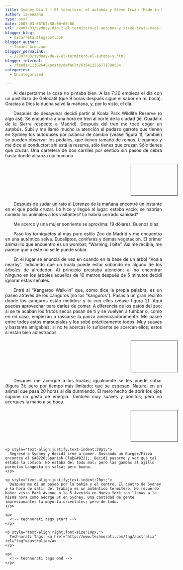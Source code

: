 ```yaml
---
title: Sydney Día 2 – El termitero, el autobús y Steve Irwin (Made in Spain)
author: iarenzana
type: post
date: 2007-03-06T07:58:00+00:00
url: /2007/03/sydney-dia-2-el-termitero-el-autobus-y-steve-irwin-made-in-spain/
blogger_blog:
  - micarreta.blogspot.com
blogger_author:
  - Ismael Arenzana
blogger_permalink:
  - /2007/03/sydney-da-2-el-termitero-el-autobs-y.html
blogger_internal:
  - /feeds/11302648/posts/default/835412536771788534
categories:
  - Uncategorized

---
```

<p style="text-align:justify;text-indent:20pt;">
  Al despertarme la cosa no pintaba bien. A las 7:30 empieza el día con un pastillazo de Gelocatil (que 9 horas después sigue el sabor en mi boca). Gracias a Dios la ducha salvó la mañana, y, por lo visto, el día.
</p>

<p style="text-align:justify;text-indent:20pt;">
  Después de desayunar decidí partir al Koala Park Wildlife Reserve (o algo así). Se encuentra a una hora en tren al norte de la ciudad (ie. Guadalix de la Sierra respecto a Madrid). Después del tren me tocó coger un autobús. Subí y me llamó mucho la atención el pedazo garrote que tienen en Sydney los autobuses por palanca de cambio (véase figura 1), también se pueden observar los pedales, que tienen tamaño de remos. Llegamos y me dice el conductor: ahí está la reserva, sólo tienes que cruzar. Sólo tienes que cruzar. Una carretera de dos carriles por sentido sin pasos de cebra hasta donde alcanza ojo humano.
</p>

<p style="text-indent:300pt;">
  <a href="http://farm1.static.flickr.com/181/412401816_fc81e6d5e2_b.jpg"><img src="http://farm1.static.flickr.com/181/412401816_fc81e6d5e2_b.jpg" height="100" width="149" border="1" hspace="4" vspace="4" alt="412401816 Fc81E6D5E2 B" /></a>
</p>

<p style="text-align:justify;text-indent:20pt;">
  Después de sudar un rato al Lorenzo de la mañana encontré un instante en el que podía cruzar. Lo hice y llegué al lugar: estaba vacío; se habrían comido los animales a los visitantes? Lo habría cerrado sanidad?
</p>

<p style="text-align:justify;text-indent:20pt;">
  Me acerco y una mujer sonriente se aproxima: 19 dólares. Buenos días.
</p>

<p style="text-align:justify;text-indent:20pt;">
  Paso los torniquetes al más puro estilo Zoo de Madrid y me encuentro en una auténtica selva. Eucaliptos, coníferas y demás vegetación. El primer animalillo que encuentro es un wombat; &#8220;Warning, I bite&#8221;. Así me recibía, me parece que a este no se le puede sobar.
</p>

<p style="text-align:justify;text-indent:20pt;">
  En el lugar se anuncia de vez en cuando en la base de un árbol &#8220;Koala nearby&#8221;. Indicando que un koala puede estar sobando en alguno de los árboles de alrededor. Al principio prestaba atención; al no encontrar ninguno en los árboles aquellos de 10 metros después de 5 minutos decidí ignorar estas señales.
</p>

<p style="text-align:justify;text-indent:20pt;">
  Entré al &#8220;Kangaroo Walk-In&#8221; que, como dice la propia palabra, es un paseo através de los canguros (no los &#8220;kanguros&#8221;). Pasas a un gran recinto donde los canguros están metidos: y tu con ellos (véase figura 2). Aquí puedes aprovechar para darles de comer. A diferencia de los patos del zoo; si se te acaban los frutos secos pasan de ti y se vuelven a tumbar o, como en mi caso, empiezan a rascarse la panza amenazadoramente. Me paseé entre todos estos marsupiales y los sobé prácticamente todos. Muy suaves y bastante amigables: si no te acercas lo suficiente se acercan ellos; estos sí están bien adiestrados.
</p>

<p style="text-align:justify;text-indent:20pt;">
  <p style="text-align:justify;text-indent:300pt;">
    <a href="http://farm1.static.flickr.com/167/412397094_8113b635ec_b.jpg"><img src="http://farm1.static.flickr.com/167/412397094_8113b635ec_b.jpg" height="100" width="149" border="1" hspace="4" vspace="4" alt="412397094 8113B635Ec B" /></a><span style="font-size:0pt;"><br /> </span>
  </p>
  
  <p style="text-align:justify;text-indent:20pt;">
    Después me acerqué a los koalas; igualmente se les puede sobar (figura 3); pero por tiempo más limitado; que se estresan. Natural en un animal que pasa 20 horas al día durmiendo. El mero hecho de abrir los ojos supone un gasto de energía. También muy suaves y bonitos; pero no acerques la mano a su boca.
  </p>
  
  <p style="text-align:justify;text-indent:20pt;">
    <p style="text-indent:300pt;">
      <a href="http://farm1.static.flickr.com/184/412399602_6381042730_b.jpg"><img src="http://farm1.static.flickr.com/184/412399602_6381042730_b.jpg" height="100" width="149" border="1" hspace="4" vspace="4" alt="412399602 6381042730 B" /></a>
    </p>
    
    <p style="text-align:justify;text-indent:20pt;">
      Regresé a Sydney y decidí irme a comer. Buscando un Burger/Pizza encontré el &#8220;Spanish Club&#8221;. Decidí pasarme y ver qué tal estaba la comida. No estaba del todo mal; pero las gambas al ajillo parecían Langosta en salsa; pero bueno.
    </p>
    
    <p style="text-align:justify;text-indent:20pt;">
      Después me di un paseo por la bahía y el centro. El centro de Sydney a la hora de salir del trabajo es un auténtico termitero. No recuerdo haber visto Park Avenue o la 5 Avenida en Nueva York tan llenas a la misma hora como George St en Sydney. Una cantidad de gente impresionante; la mayoría orientales; pero de todo.
    </p>
    
    <p>
      <!-- technorati tags start -->
    </p>
    
    <p style="text-align:right;font-size:10px;">
      Technorati Tags: <a href="http://www.technorati.com/tag/australia" rel="tag">australia</a>
    </p>
    
    <p>
      <!-- technorati tags end -->
    </p>